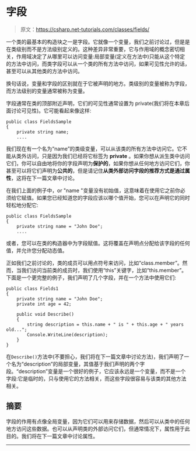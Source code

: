 # 字段

> 原文：<https://csharp.net-tutorials.com/classes/fields/>

一个类的最基本的构造块之一是字段。它就像一个变量，我们之前讨论过，但是是在类级别而不是方法级别定义的。这种差异非常重要，它与作用域的概念密切相关，作用域决定了从哪里可以访问变量:局部变量(定义在方法中)只能从这个特定的方法中访问，而类字段可以从一个类的所有方法中访问，如果可见性允许的话，甚至可以从其他类的方法中访问。

换句话说，变量和字段的区别就在于它被声明的地方。类级别的变量被称为字段，而方法级别的变量通常被称为变量。

字段通常在类的顶部附近声明，它们的可见性通常设置为 private(我们将在本章后面讨论可见性)。它可能看起来像这样:

```
public class FieldsSample
{
	private string name;
	....
```

我们现在有一个名为“name”的类级变量，可以从该类的所有方法中访问它。它不能从类外访问，只是因为我们已经将它标签为 **private** 。如果你想从派生类中访问它们，你可以自由地将你的字段声明为**保护的**，如果你想从任何地方访问它们，你甚至可以将它们声明为**公共的**，但是请记住**从类外部访问字段的推荐方式是通过属性**，这将在下一篇文章中讨论。

在我们上面的例子中，or "name "变量没有初始值，这意味着在使用它之前你必须给它赋值。如果您已经知道您的字段应该以哪个值开始，您可以在声明它的同时轻松地分配它:

<input type="hidden" name="IL_IN_ARTICLE">

```
public class FieldsSample
{
	private string name = "John Doe";
	....
```

或者，您可以在类的构造器中为字段赋值。这将覆盖在声明点分配给该字段的任何值，并允许您分配动态值。

正如我们之前讨论的，类的成员可以用点符号来访问，比如“class.member”。然而，当我们访问当前类的成员时，我们使用“this”关键字，比如“this.member”。下面是一个更完整的例子，我们声明了几个字段，并在一个方法中使用它们:

```
public class Fields1
{
	private string name = "John Doe";
	private int age = 42;

	public void Describe()
	{
		string description = this.name + " is " + this.age + " years old...";
		Console.WriteLine(description);
	}
}
```

在`Describe()`方法中(不要担心，我们将在下一篇文章中讨论方法)，我们声明了一个名为“description”的局部变量，其值基于我们声明的两个字段。“description”变量是一个很好的例子，它应该永远是一个变量，而不是一个字段:它是临时的，只与使用它的方法相关，而这些字段很容易与该类的其他方法相关。

## 摘要

字段的作用有点像全局变量，因为它们可以用来存储数据，然后可以从类中的任何地方访问这些数据。也可以从声明类的外部访问它们，但通常情况下，属性用于此目的。我们将在下一篇文章中讨论属性。

* * *